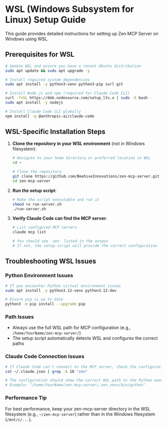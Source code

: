 # WSL (Windows Subsystem for Linux) Setup Guide

This guide provides detailed instructions for setting up Zen MCP Server on Windows using WSL.

## Prerequisites for WSL

```bash
# Update WSL and ensure you have a recent Ubuntu distribution
sudo apt update && sudo apt upgrade -y

# Install required system dependencies
sudo apt install -y python3-venv python3-pip curl git

# Install Node.js and npm (required for Claude Code CLI)
curl -fsSL https://deb.nodesource.com/setup_lts.x | sudo -E bash -
sudo apt install -y nodejs

# Install Claude Code CLI globally
npm install -g @anthropic-ai/claude-code
```

## WSL-Specific Installation Steps

1. **Clone the repository in your WSL environment** (not in Windows filesystem):
   ```bash
   # Navigate to your home directory or preferred location in WSL
   cd ~

   # Clone the repository
   git clone https://github.com/BeehiveInnovations/zen-mcp-server.git
   cd zen-mcp-server
   ```

2. **Run the setup script**:
   ```bash
   # Make the script executable and run it
   chmod +x run-server.sh
   ./run-server.sh
   ```

3. **Verify Claude Code can find the MCP server**:
   ```bash
   # List configured MCP servers
   claude mcp list

   # You should see 'zen' listed in the output
   # If not, the setup script will provide the correct configuration
   ```

## Troubleshooting WSL Issues

### Python Environment Issues

```bash
# If you encounter Python virtual environment issues
sudo apt install -y python3.12-venv python3.12-dev

# Ensure pip is up to date
python3 -m pip install --upgrade pip
```

### Path Issues

- Always use the full WSL path for MCP configuration (e.g., `/home/YourName/zen-mcp-server/`)
- The setup script automatically detects WSL and configures the correct paths

### Claude Code Connection Issues

```bash
# If Claude Code can't connect to the MCP server, check the configuration
cat ~/.claude.json | grep -A 10 "zen"

# The configuration should show the correct WSL path to the Python executable
# Example: "/home/YourName/zen-mcp-server/.zen_venv/bin/python"
```

### Performance Tip

For best performance, keep your zen-mcp-server directory in the WSL filesystem (e.g., `~/zen-mcp-server`) rather than in the Windows filesystem (`/mnt/c/...`).
